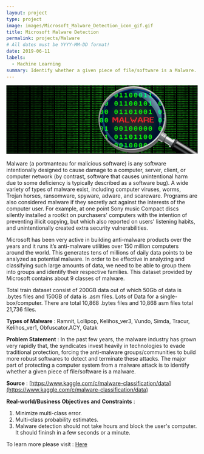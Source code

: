 ```yaml
---
layout: project
type: project
image: images/Microsoft_Malware_Detection_icon_gif.gif
title: Microsoft Malware Detection
permalink: projects/Malware
# All dates must be YYYY-MM-DD format!
date: 2019-06-11
labels:
  - Machine Learning
summary: Identify whether a given piece of file/software is a Malware.
---
```


<img class="ui image" src="../images/Microsoft_Malware_Detection_Banner.png">

Malware (a portmanteau for malicious software) is any software intentionally designed to cause damage to a computer, server, client, or computer network (by contrast, software that causes unintentional harm due to some deficiency is typically described as a software bug). A wide variety of types of malware exist, including computer viruses, worms, Trojan horses, ransomware, spyware, adware, and scareware. Programs are also considered malware if they secretly act against the interests of the computer user. For example, at one point Sony music Compact discs silently installed a rootkit on purchasers' computers with the intention of preventing illicit copying, but which also reported on users' listening habits, and unintentionally created extra security vulnerabilities.

Microsoft has been very active in building anti-malware products over the years and it runs it’s anti-malware utilities over 150 million computers around the world. This generates tens of millions of daily data points to be analyzed as potential malware. In order to be effective in analyzing and classifying such large amounts of data, we need to be able to group them into groups and identify their respective families. This dataset provided by Microsoft contains about 9 classes of malware.

Total train dataset consist of 200GB data out of which 50Gb of data is .bytes files and 150GB of data is .asm files. Lots of Data for a single-box/computer. There are total 10,868 .bytes files and 10,868 asm files total 21,736 files.

<b>Types of Malware</b> : Ramnit, Lollipop, Kelihos_ver3, Vundo, Simda, Tracur, Kelihos_ver1, Obfuscator.ACY, Gatak

<b>Problem Statement</b> : In the past few years, the malware industry has grown very rapidly that, the syndicates invest heavily in technologies to evade traditional protection, forcing the anti-malware groups/communities to build more robust softwares to detect and terminate these attacks. The major part of protecting a computer system from a malware attack is to identify whether a given piece of file/software is a malware.

<b>Source</b> : [https://www.kaggle.com/c/malware-classification/data](https://www.kaggle.com/c/malware-classification/data)

<b>Real-world/Business Objectives and Constraints</b> : 
1. Minimize multi-class error.
2. Multi-class probability estimates.
3. Malware detection should not take hours and block the user's computer. It should fininsh in a few seconds or a minute.

To learn more please visit : [Here](https://github.com/Souravban/Microsoft-Malware-Detection)
